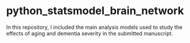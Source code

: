 # python_statsmodel_brain_network

In this repository, I included the main analysis models used to study the effects of aging and dementia severity in the submitted manuscript.
